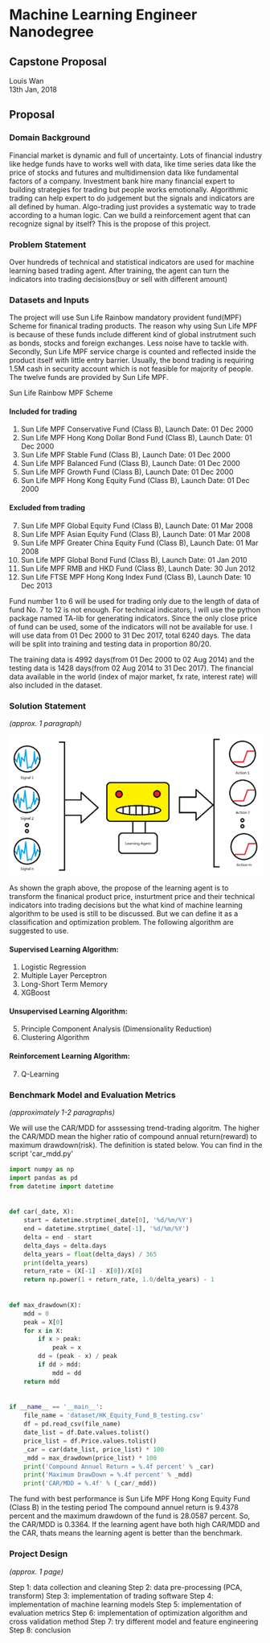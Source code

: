# Machine Learning Engineer Nanodegree

## Capstone Proposal
Louis Wan  
13th Jan, 2018

## Proposal

### Domain Background

Financial market is dynamic and full of uncertainty. Lots of financial industry like hedge funds have to works well with data, like time series data like the price of stocks and futures and multidimension data like fundamental factors of a company. Investment bank hire many financial expert to building strategies for trading but people works emotionally. Algorithmic trading can help expert to do judgement but the signals and indicators are all defined by human. Algo-trading just provides a systematic way to trade according to a human logic. Can we build a reinforcement agent that can recognize signal by itself? This is the propose of this project.

### Problem Statement

Over hundreds of technical and statistical indicators are used for machine learning based trading agent. After training, the agent can turn the indicators into trading decisions(buy or sell with different amount)

### Datasets and Inputs

The project will use Sun Life Rainbow mandatory provident fund(MPF) Scheme for finanical trading products. The reason why using Sun Life MPF is because of these funds include different kind of global instrutment such as bonds, stocks and foreign exchanges. Less noise have to tackle with. Secondly, Sun Life MPF service charge is counted and reflected inside the product itself with little entry barrier. Usually, the bond trading is requiring 1.5M cash in security account which is not feasible for majority of people. The twelve funds are provided by Sun Life MPF.

Sun Life Rainbow MPF Scheme 

#### Included for trading
1. Sun Life MPF Conservative Fund (Class B), Launch Date: 01 Dec 2000
2. Sun Life MPF Hong Kong Dollar Bond Fund (Class B), Launch Date: 01 Dec 2000
3. Sun Life MPF Stable Fund (Class B), Launch Date: 01 Dec 2000
4. Sun Life MPF Balanced Fund (Class B), Launch Date: 01 Dec 2000
5. Sun Life MPF Growth Fund (Class B), Launch Date: 01 Dec 2000
6. Sun Life MPF Hong Kong Equity Fund (Class B), Launch Date: 01 Dec 2000

#### Excluded from trading
7. Sun Life MPF Global Equity Fund (Class B), Launch Date: 01 Mar 2008
8. Sun Life MPF Asian Equity Fund (Class B), Launch Date: 01 Mar 2008
9. Sun Life MPF Greater China Equity Fund (Class B), Launch Date: 01 Mar 2008
10. Sun Life MPF Global Bond Fund (Class B), Launch Date: 01 Jan 2010
11. Sun Life MPF RMB and HKD Fund (Class B), Launch Date: 30 Jun 2012
12. Sun Life FTSE MPF Hong Kong Index Fund (Class B), Launch Date: 10 Dec 2013

Fund number 1 to 6 will be used for trading only due to the length of data of fund No. 7 to 12 is not enough. For technical indicators, I will use the python package named TA-lib for generating indicators. Since the only close price of fund can be used, some of the indicators will not be available for use. I will use data from 01 Dec 2000 to 31 Dec 2017, total 6240 days. The data will be split into training and testing data in proportion 80/20. 

The training data is 4992 days(from 01 Dec 2000 to 02 Aug 2014) and the testing data is 1428 days(from 02 Aug 2014 to 31 Dec 2017). The financial data available in the world (index of major market, fx rate, interest rate) will also included in the dataset.

### Solution Statement
_(approx. 1 paragraph)_

![alt text](https://github.com/chwanlouis/udacity_capstone_project/blob/master/md_figure/fig_1.png "Figure 1")

As shown the graph above, the propose of the learning agent is to transform the finanical product price, insturtment price and their technical indicators into trading decisions but the what kind of machine learning algorithm to be used is still to be discussed. But we can define it as a classification and optimization problem. The following algorithm are suggested to use.

#### Supervised Learning Algorithm:
1. Logistic Regression
2. Multiple Layer Perceptron
3. Long-Short Term Memory
4. XGBoost

#### Unsupervised Learning Algorithm:
5. Principle Component Analysis (Dimensionality Reduction)
6. Clustering Algorithm

#### Reinforcement Learning Algorithm:
7. Q-Learning

### Benchmark Model and Evaluation Metrics
_(approximately 1-2 paragraphs)_

We will use the CAR/MDD for asssessing trend-trading algoritm. The higher the CAR/MDD mean the higher ratio of compound annual return(reward) to maximum drawdown(risk). The definition is stated below. You can find in the script 'car_mdd.py'

```python
import numpy as np
import pandas as pd
from datetime import datetime


def	car(_date, X):
	start = datetime.strptime(_date[0], '%d/%m/%Y')
	end = datetime.strptime(_date[-1], '%d/%m/%Y')
	delta = end - start
	delta_days = delta.days
	delta_years = float(delta_days) / 365
	print(delta_years)
	return_rate = (X[-1] - X[0])/X[0]
	return np.power(1 + return_rate, 1.0/delta_years) - 1


def max_drawdown(X):
    mdd = 0
    peak = X[0]
    for x in X:
        if x > peak: 
            peak = x
        dd = (peak - x) / peak
        if dd > mdd:
            mdd = dd
    return mdd 


if __name__ == '__main__':
    file_name = 'dataset/HK_Equity_Fund_B_testing.csv'
    df = pd.read_csv(file_name)
    date_list = df.Date.values.tolist()
    price_list = df.Price.values.tolist()
    _car = car(date_list, price_list) * 100
    _mdd = max_drawdown(price_list) * 100
    print('Compound Annuel Return = %.4f percent' % _car)
    print('Maximum DrawDown = %.4f percent' % _mdd)
    print('CAR/MDD = %.4f' % (_car/_mdd))
```

The fund with best performance is Sun Life MPF Hong Kong Equity Fund (Class B) in the testing period
The compound annuel return is 9.4378 percent and the maximum drawdown of the fund is 28.0587 percent. So, the CAR/MDD is 0.3364. If the learning agent have both high CAR/MDD and the CAR, thats means the learning agent is better than the benchmark.

### Project Design
_(approx. 1 page)_

Step 1: data collection and cleaning
Step 2: data pre-processing (PCA, transform)
Step 3: implementation of trading software
Step 4: implementation of machine learning models
Step 5: implementation of evaluation metrics
Step 6: implementation of optimization algorithm and cross validation method
Step 7: try different model and feature engineering
Step 8: conclusion